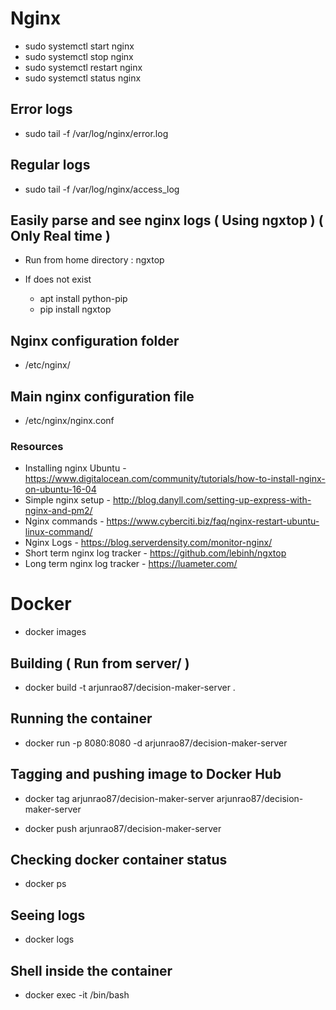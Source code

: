# Nginx

- sudo systemctl start nginx
- sudo systemctl stop nginx
- sudo systemctl restart nginx
- sudo systemctl status nginx

## Error logs

- sudo tail -f /var/log/nginx/error.log

## Regular logs

- sudo tail -f /var/log/nginx/access_log

## Easily parse and see nginx logs ( Using ngxtop ) ( Only Real time )

- Run from home directory : ngxtop

- If does not exist
  - apt install python-pip
  - pip install ngxtop

## Nginx configuration folder

- /etc/nginx/

## Main nginx configuration file

- /etc/nginx/nginx.conf

### Resources

- Installing nginx Ubuntu - https://www.digitalocean.com/community/tutorials/how-to-install-nginx-on-ubuntu-16-04
- Simple nginx setup - http://blog.danyll.com/setting-up-express-with-nginx-and-pm2/
- Nginx commands - https://www.cyberciti.biz/faq/nginx-restart-ubuntu-linux-command/
- Nginx Logs - https://blog.serverdensity.com/monitor-nginx/
- Short term nginx log tracker - https://github.com/lebinh/ngxtop
- Long term nginx log tracker - https://luameter.com/

# Docker

- docker images

## Building ( Run from server/ )

- docker build -t arjunrao87/decision-maker-server .

## Running the container

- docker run -p 8080:8080 -d arjunrao87/decision-maker-server

## Tagging and pushing image to Docker Hub

- docker tag arjunrao87/decision-maker-server arjunrao87/decision-maker-server

- docker push arjunrao87/decision-maker-server

## Checking docker container status

- docker ps <container id>

## Seeing logs

- docker logs <container id>

## Shell inside the container

- docker exec -it <container id> /bin/bash
